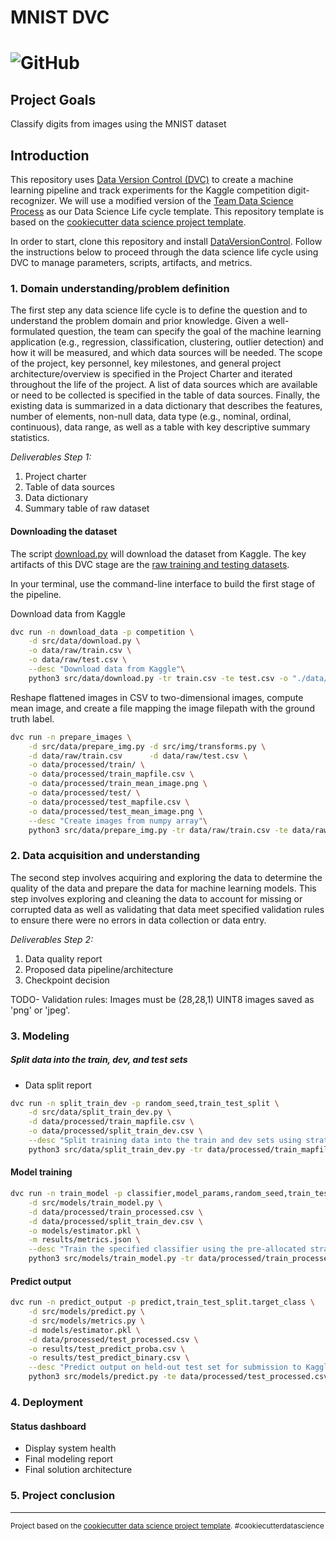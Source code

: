 # MNIST DVC

![GitHub](https://img.shields.io/github/license/jnirschl/mnist_dvc)
==============================

## Project Goals
Classify digits from images using the MNIST dataset

## Introduction

This repository uses [Data Version Control (DVC)](https://dvc.org/) to create a machine learning pipeline and track
experiments for the Kaggle competition digit-recognizer. We will use a modified version of
the [Team Data Science Process](https://docs.microsoft.com/en-us/azure/machine-learning/team-data-science-process/overview)
as our Data Science Life cycle template. This repository template is based on
the [cookiecutter data science project template](https://drivendata.github.io/cookiecutter-data-science).

In order to start, clone this repository and install [DataVersionControl](https://dvc.org/). Follow the instructions
below to proceed through the data science life cycle using DVC to manage parameters, scripts, artifacts, and metrics.

### 1. Domain understanding/problem definition

The first step any data science life cycle is to define the question and to understand the problem domain and prior
knowledge. Given a well-formulated question, the team can specify the goal of the machine learning application (e.g.,
regression, classification, clustering, outlier detection) and how it will be measured, and which data sources will be
needed. The scope of the project, key personnel, key milestones, and general project architecture/overview is specified
in the Project Charter and iterated throughout the life of the project. A list of data sources which are available or
need to be collected is specified in the table of data sources. Finally, the existing data is summarized in a data
dictionary that describes the features, number of elements, non-null data, data type (e.g., nominal, ordinal,
continuous), data range, as well as a table with key descriptive summary statistics.

*Deliverables Step 1:*
1. Project charter
2. Table of data sources
3. Data dictionary
4. Summary table of raw dataset

#### Downloading the dataset

The script [download.py](src/data/download.py) will download the dataset from Kaggle. The key artifacts of this 
DVC stage are the [raw training and testing datasets](data/raw). 

In your terminal, use the command-line interface to build the first stage of the pipeline.

Download data from Kaggle
``` bash
dvc run -n download_data -p competition \
    -d src/data/download.py \
    -o data/raw/train.csv \
    -o data/raw/test.csv \
    --desc "Download data from Kaggle"\
    python3 src/data/download.py -tr train.csv -te test.csv -o "./data/raw"
```

Reshape flattened images in CSV to two-dimensional images, compute mean image, and create a file mapping
the image filepath with the ground truth label.  
``` bash
dvc run -n prepare_images \
    -d src/data/prepare_img.py -d src/img/transforms.py \
    -d data/raw/train.csv      -d data/raw/test.csv \
    -o data/processed/train/ \
    -o data/processed/train_mapfile.csv \
    -o data/processed/train_mean_image.png \
    -o data/processed/test/ \
    -o data/processed/test_mapfile.csv \
    -o data/processed/test_mean_image.png \
    --desc "Create images from numpy array"\
    python3 src/data/prepare_img.py -tr data/raw/train.csv -te data/raw/test.csv -o "./data/processed/"
```

### 2. Data acquisition and understanding

The second step involves acquiring and exploring the data to determine the quality of the data and prepare the data for
machine learning models. This step involves exploring and cleaning the data to account for missing or corrupted data as
well as validating that data meet specified validation rules to ensure there were no errors in data collection or data
entry.

*Deliverables Step 2:*
1. Data quality report
2. Proposed data pipeline/architecture
3. Checkpoint decision

TODO- Validation rules: Images must be (28,28,1) UINT8 images saved as 'png' or 'jpeg'. 

### 3. Modeling

##### Split data into the train, dev, and test sets

+ Data split report

```bash
dvc run -n split_train_dev -p random_seed,train_test_split \
    -d src/data/split_train_dev.py \
    -d data/processed/train_mapfile.csv \
    -o data/processed/split_train_dev.csv \
    --desc "Split training data into the train and dev sets using stratified K-fold cross validation." \
    python3 src/data/split_train_dev.py -tr data/processed/train_mapfile.csv  -o data/processed/
```

#### Model training

``` bash
dvc run -n train_model -p classifier,model_params,random_seed,train_test_split.target_class \
    -d src/models/train_model.py \
    -d data/processed/train_processed.csv \
    -d data/processed/split_train_dev.csv \
    -o models/estimator.pkl \
    -m results/metrics.json \
    --desc "Train the specified classifier using the pre-allocated stratified K-fold cross validation splits and the current params.yaml settings." \
    python3 src/models/train_model.py -tr data/processed/train_processed.csv -cv data/processed/split_train_dev.csv
```

#### Predict output

``` bash
dvc run -n predict_output -p predict,train_test_split.target_class \
    -d src/models/predict.py \
    -d src/models/metrics.py \
    -d models/estimator.pkl \
    -d data/processed/test_processed.csv \
    -o results/test_predict_proba.csv \
    -o results/test_predict_binary.csv \
    --desc "Predict output on held-out test set for submission to Kaggle." \
    python3 src/models/predict.py -te data/processed/test_processed.csv -rd results/ -md models/
```

### 4. Deployment

#### Status dashboard

+ Display system health
+ Final modeling report
+ Final solution architecture

### 5. Project conclusion

--------

<p><small>Project based on the <a target="_blank" href="https://drivendata.github.io/cookiecutter-data-science/">cookiecutter data science project template</a>. #cookiecutterdatascience</small></p>
